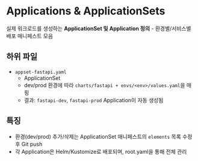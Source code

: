 # Applications & ApplicationSets

실제 워크로드를 생성하는 **ApplicationSet 및 Application 정의** - 환경별/서비스별 배포 매니페스트 모음

## 하위 파일
- `appset-fastapi.yaml`
  - ApplicationSet
  - dev/prod 환경에 따라 `charts/fastapi + envs/<env>/values.yaml`을 매핑
  - 결과: `fastapi-dev`, `fastapi-prod` Application이 자동 생성됨

## 특징
- 환경(dev/prod) 추가/삭제는 ApplicationSet 매니페스트의 `elements` 목록 수정 후 Git push
- 각 Application은 Helm/Kustomize로 배포되며, root.yaml을 통해 전체 관리
